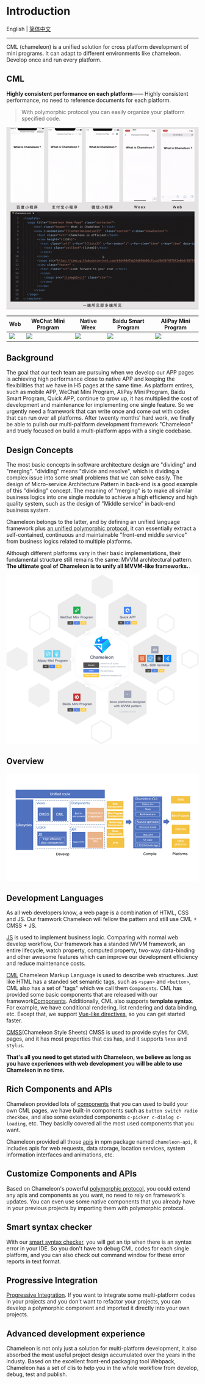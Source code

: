 # Introduction

English | [简体中文](introduction.md)

---

CML (chameleon) is a unified solution for cross platform development of mini programs. It can adapt to different environments like chameleon. Develop once and run every platform.

## CML

**Highly consistent performance on each platform**—— Highly consistent performance, no need to reference documents for each platform.

> With polymorphic protocol you can easily organize your platform specified code.

[![Preview](../images/efficient.gif)](https://github.com/beatles-chameleon/cml-demo)

<table>
  <thead>
    <tr>
      <th>Web</th>
      <th>WeChat Mini Program</th>
      <th>Native Weex</th>
      <th>Baidu Smart Program</th>
      <th>AliPay Mini Program</th>
    </tr>
  </thead>
  <tbody>
    <tr>
      <td>
        <a href="https://github.com/beatles-chameleon/cml-demo" target="_blank" rel="noopener noreferrer">
          <img src="https://cmljs.org/cml-demo/preview/web-1.jpg" width="200px" />
        </a>
      </td>
      <td>
        <a href="https://github.com/beatles-chameleon/cml-demo" target="_blank" rel="noopener noreferrer">
          <img src="https://cmljs.org/cml-demo/preview/wx-1.jpg" width="200px" />
        </a>
      </td>
      <td>
        <a href="https://github.com/beatles-chameleon/cml-demo" target="_blank" rel="noopener noreferrer">
          <img src="https://cmljs.org/cml-demo/preview/weex-1.jpg" width="200px" />
        </a>
      </td>
      <td>
        <a href="https://github.com/beatles-chameleon/cml-demo" target="_blank" rel="noopener noreferrer">
        <img src="https://cmljs.org/cml-demo/preview/baidu-1.png" width="200px" />
        </a>
      </td>
      <td>
        <a href="https://github.com/beatles-chameleon/cml-demo" target="_blank" rel="noopener noreferrer">
          <img src="https://cmljs.org/cml-demo/preview/alipay-1.png" width="200px" />
        </a>
      </td>
    </tr>
  </tbody>
</table>

## Background

The goal that our tech team are pursuing when we develop our APP pages is achieving high performance close to native APP and keeping the flexibilities that we have in H5 pages at the same time. As platform entires, such as mobile APP, WeChat Mini Program, AliPay Mini Program, Baidu Smart Program, Quick APP, continue to grow up, it has multiplied the cost of development and maintenance for implementing one single feature. So we urgently need a framework that can write once and come out with codes that can run over all platforms. After tweenty months' hard work, we finally be able to pulish our multi-paltform development framework "Chameleon" and truely focused on build a multi-platform apps with a single codebase.

## Design Concepts

The most basic concepts in software architecture design are "dividing" and "merging". "dividing" means "divide and resolve", which is dividing a complex issue into some small problems that we can solve easily. The design of Micro-service Architecture Pattern in back-end is a good example of this "dividing" concept. The meaning of "merging" is to make all similar business logics into one single module to achieve a high efficiency and high quality system, such as the design of "Middle service" in back-end business system.

Chameleon belongs to the latter, and by defining an unified language framework plus [an unified polymorphic protocol](poly.md), it can essentially extract a self-contained, continuous and maintainable "front-end middle service" from business logics related to multiple platforms.

Although different platforms vary in their basic implementations, their fundamental structure still remains the same: MVVM architectural pattern. **The ultimate goal of Chameleon is to unify all MVVM-like frameworks.**.

![Alt text](../images/mvvm-en.png)

## Overview

![Alt text](../images/architecture-en.png)

## Development Languages

As all web developers know, a web page is a combination of HTML, CSS and JS. Our framwork Chameleon will fellow the pattern and still use CML + CMSS + JS.

[JS](logic-layer.md) is used to implement business logic. Comparing with normal web develop workflow, Our framework has a standed MVVM framework, an entire lifecycle, watch property, computed property, two-way data-binding and other awesome features which can improve our development efficiency and reduce maintenance costs.

[CML](doc/view/cml.md) Chameleon Markup Language is used to describe web structures. Just like HTML has a standed set semantic tags, such as `<span>` and `<button>`, CML also has a set of "tags" which we call them `Components`. CML has provided some basic components that are released with our framework[Components](../components/base.md). Additionally, CML also supports <b>template syntax</b>. For example, we have conditional rendering, list rendering and data binding, etc. Except that, we support [Vue-like directives](cml-with-vue.md), so you can get started faster.

[CMSS](cmss.md)(Chameleon Style Sheets) CMSS is used to provide styles for CML pages, and it has most properties that css has, and it supports `less` and `stylus`.

<b>That's all you need to get stated with Chameleon, we believe as long as you have experiences with web development you will be able to use Chameleon in no time.</b>

## Rich Components and APIs

Chameleon provided lots of [components](../components/base.md) that you can used to build your own CML pages, we have built-in components such as `button switch radio checkbox`, and also some extended components `c-picker c-dialog c-loading`, etc. They basiclly covered all the most used components that you want.

Chameleon provided all those [apis](../api/) in npm package named `chameleon-api`, it includes apis for web requests, data storage, location services, system information interfaces and animations, etc.

## Customize Components and APIs

Based on Chameleon's powerful [polymorphic protocol](poly.md), you could extend any apis and components as you want, no need to rely on framework's updates. You can even use some native components that you already have in your previous projects by importing them with polymorphic protocol.

## Smart syntax checker

With our [smart syntax checker](project.md#规范与校验), you will get an tip when there is an syntax error in your IDE. So you don't have to debug CML codes for each single platform, and you can also check out command window for these error reports in text format.

## Progressive Integration

[Progressive Integration](io.md#渐进式接入). If you want to integrate some multi-platform codes in your projects and you don't want to refactor your projects, you can develop a polymorphic component and imported it directly into your own projects.

## Advanced development experience

Chameleon is not only just a solution for multi-platform development, it also absorbed the most useful project design accumulated over the years in the industy. Based on the excellent front-end packaging tool Webpack, Chameleon has a set of clis to help you in the whole workflow from develop, debug, test and publish.
